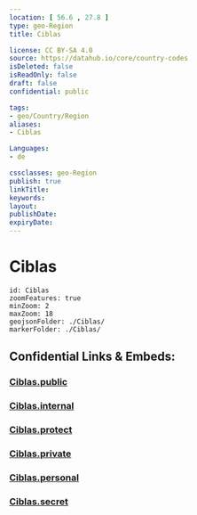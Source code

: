 ```yaml
---
location: [ 56.6 , 27.8 ] 
type: geo-Region
title: Ciblas

license: CC BY-SA 4.0
source: https://datahub.io/core/country-codes
isDeleted: false
isReadOnly: false
draft: false
confidential: public

tags:
- geo/Country/Region
aliases:
- Ciblas

Languages:
- de

cssclasses: geo-Region
publish: true
linkTitle: 
keywords: 
layout: 
publishDate: 
expiryDate: 
---
```


# Ciblas

```leaflet
id: Ciblas
zoomFeatures: true 
minZoom: 2 
maxZoom: 18
geojsonFolder: ./Ciblas/
markerFolder: ./Ciblas/
```


## Confidential Links & Embeds: 

### [Ciblas.public](/_public/\Earth\Continent\Europe\Europe~North\Latvia\CountiesCiblas.public.md) 

### [Ciblas.internal](/_internal/\Earth\Continent\Europe\Europe~North\Latvia\CountiesCiblas.internal.md) 

### [Ciblas.protect](/_protect/\Earth\Continent\Europe\Europe~North\Latvia\CountiesCiblas.protect.md) 

### [Ciblas.private](/_private/\Earth\Continent\Europe\Europe~North\Latvia\CountiesCiblas.private.md) 

### [Ciblas.personal](/_personal/\Earth\Continent\Europe\Europe~North\Latvia\CountiesCiblas.personal.md) 

### [Ciblas.secret](/_secret/\Earth\Continent\Europe\Europe~North\Latvia\CountiesCiblas.secret.md)

